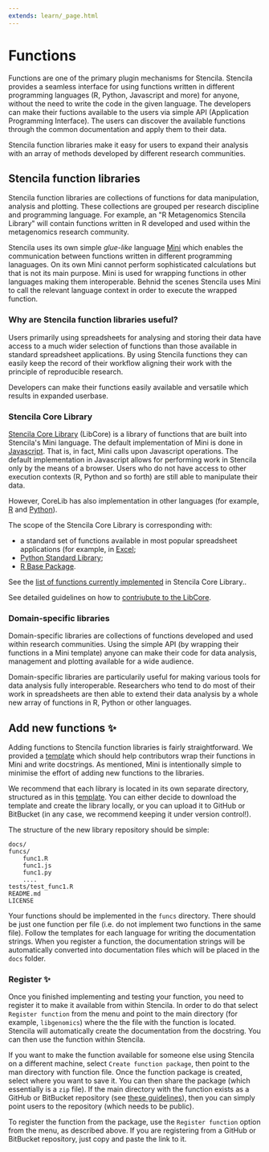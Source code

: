 ```yaml
---
extends: learn/_page.html
---
```


# Functions

Functions are one of the primary plugin mechanisms for Stencila. Stencila provides a seamless interface for using functions written in different programming languages (R, Python, Javascript and more) for anyone, without the need to write the code in the given language. The developers can make their fuctions available to the users via simple API (Application Programming Interface). The users can discover the available functions through the common documentation and apply them to their data.

Stencila function libraries make it easy for users to expand their analysis with an array of methods developed by different research communities.

## Stencila function libraries

Stencila function libraries are collections of functions for data manipulation, analysis and plotting. These collections are grouped per research discipline and programming language. For example, an "R Metagenomics Stencila Library" will contain functions written in R developed and used within the metagenomics research community.

Stencila uses its own simple _glue-like_ language [Mini](languages/mini/README.md) which enables the communication between functions written in different programming lanaguages. On its own Mini cannot perform sophisticated calculations but that is not its main purpose. Mini is used for wrapping functions in other languages making them interoperable. Behnid the scenes Stencila uses Mini to call the relevant language context in order to execute the wrapped function.

### Why are Stencila function libraries useful?

Users primarily using spreadsheets for analysing and storing their data have access to a much wider selection of functions than those available in standard spreadsheet applications. By using Stencila functions they can easily keep the record of their workflow aligning their work with the principle of reproducible research.

Developers can make their functions easily available and versatile which results in expanded userbase.

### Stencila Core Library

[Stencila Core Library](https://github.com/stencila/libcore) (LibCore) is a library of functions that are built into Stencila's Mini language. The default implementation of Mini is done in [Javascript](https://github.com/stencila/libcore/tree/master/js). That is, in fact, Mini calls upon Javascript operations. The default implementation in Javascript allows for performing work in Stencila only by the means of a browser. Users who do not have access to other execution contexts (R, Python and so forth) are still able to manipulate their data.

However, CoreLib has also implementation in other languages (for example, [R](https://github.com/stencila/libcore/tree/master/r) and [Python](https://github.com/stencila/libcore/tree/master/py)).

The scope of the Stencila Core Library is corresponding with:

- a standard set of functions available in most popular spreadsheet applications (for example, in [Excel](<(https://support.office.com/en-us/article/Excel-functions-alphabetical-b3944572-255d-4efb-bb96-c6d90033e188)>);
- [Python Standard Library](https://docs.python.org/3/library/index.html);
- [R Base Package](https://stat.ethz.ch/R-manual/R-devel/library/base/html/00Index.html).

See the [list of functions currently implemented](https://stencila.github.io/libcore/#/) in Stencila Core Library..

See detailed guidelines on how to [contriubute to the LibCore](https://github.com/stencila/libcore/blob/master/docs/CONTRIBUTING.md).

### Domain-specific libraries

Domain-specific libraries are collections of functions developed and used within research communities. Using the simple API (by wrapping their functions in a Mini template) anyone can make their code for data analysis, management and plotting available for a wide audience.

Domain-specific libraries are particularily useful for making various tools for data analysis fully interoperable. Researchers who tend to do most of their work in spreadsheets are then able to extend their data analysis by a whole new array of functions in R, Python or other languages.

## Add new functions :sparkles:

Adding functions to Stencila function libraries is fairly straightforward. We provided a [template](https://github.com/stencila/libtemplate) which should help contributors wrap their functions in Mini and write docstrings. As mentioned, Mini is intentionally simple to minimise the effort of adding new functions to the libraries.

We recommend that each library is located in its own separate directory, structured as in this [template](https://github.com/stencila/libtemplate).
You can either decide to download the template and create the library locally, or you can upload it to GitHub or
BitBucket (in any case, we recommend keeping it under version control!).

The structure of the new library repository should be simple:

```
docs/
funcs/
    func1.R
    func1.js
    func1.py
    ....
tests/test_func1.R
README.md
LICENSE
```

Your functions should be implemented in the `funcs` directory. There should be just one function per file (i.e. do not implement two functions in the same file).
Follow the templates for each language for writing the documentation strings. When you register a function, the documentation strings will be automatically converted
into documentation files which will be placed in the `docs` folder.

### Register :sparkles:

Once you finished implementing and testing your function, you need to register it to make it available from within Stencila. In order to do
that select `Register function` from the menu and point to the main directory (for example, `libgenomics`) where the the file with the function is located. Stencila will automatically
create the documentation from the docstring. You can then use the function within Stencila.

If you want to make the function available for someone else using Stencila on a different machine, select `Create function package`, then point
to the man directory with function file. Once the function package is created, select where you want to save it. You can then share the package (which
essentially is a `zip` file). If the main directory with the function exists as a GitHub or BitBucket repository (see [these guidelines](https://github.com/stencila/libtemplate)),
then you can simply point users to the repository (which needs to be public).

To register the function from the package, use the `Register function` option from the menu, as described above. If you are registering from a GitHub or BitBucket repository,
just copy and paste the link to it.
